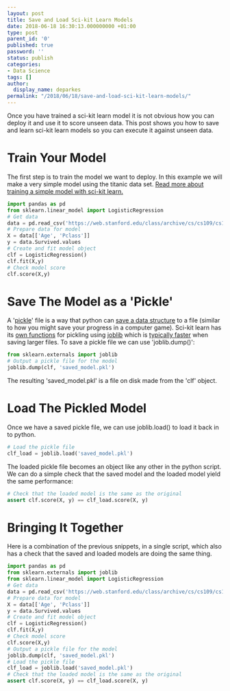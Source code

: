 ```yaml
---
layout: post
title: Save and Load Sci-kit Learn Models
date: 2018-06-18 16:30:13.000000000 +01:00
type: post
parent_id: '0'
published: true
password: ''
status: publish
categories:
- Data Science
tags: []
author:
  display_name: deparkes
permalink: "/2018/06/18/save-and-load-sci-kit-learn-models/"
---
```

Once you have trained a sci-kit learn model it is not obvious how you can deploy it and use it to score unseen data. This post shows you how to save and learn sci-kit learn models so you can execute it against unseen data.
<h1>Train Your Model</h1>
The first step is to train the model we want to deploy. In this example we will make a very simple model using the titanic data set. <a href="{{site.baseurl}}/2018/02/02/scikit-learn-simple-classification/">Read more about training a simple model with sci-kit learn.</a>

```python
import pandas as pd
from sklearn.linear_model import LogisticRegression
# Get data
data = pd.read_csv('https://web.stanford.edu/class/archive/cs/cs109/cs109.1166/stuff/titanic.csv')
# Prepare data for model
X = data[['Age', 'Pclass']]
y = data.Survived.values
# Create and fit model object
clf = LogisticRegression()
clf.fit(X,y)
# Check model score
clf.score(X,y)
```

<h1>Save The Model as a 'Pickle'</h1>
A '<a href="https://pythontips.com/2013/08/02/what-is-pickle-in-python/">pickle</a>' file is a way that python can <a href="https://www.diveintopython3.net/serializing.html">save a data structure</a> to a file (similar to how you might save your progress in a computer game).
Sci-kit learn has its <a href="https://scikit-learn.org/stable/modules/model_persistence.html">own functions</a> for pickling using <a href="https://pythonhosted.org/joblib/persistence.html">joblib</a> which is <a href="https://stackoverflow.com/questions/12615525/what-are-the-different-use-cases-of-joblib-versus-pickle">typically faster</a> when saving larger files.
To save a pickle file we can use 'joblib.dump()':

```python
from sklearn.externals import joblib
# Output a pickle file for the model
joblib.dump(clf, 'saved_model.pkl')
```

The resulting 'saved_model.pkl' is a file on disk made from the 'clf' object.
<h1>Load The Pickled Model</h1>
Once we have a saved pickle file, we can use joblib.load() to load it back in to python.

```python
# Load the pickle file
clf_load = joblib.load('saved_model.pkl')
```

The loaded pickle file becomes an object like any other in the python script.
We can do a simple check that the saved model and the loaded model yield the same performance:

```python
# Check that the loaded model is the same as the original
assert clf.score(X, y) == clf_load.score(X, y)
```

<h1>Bringing It Together</h1>
Here is a combination of the previous snippets, in a single script, which also has a check that the saved and loaded models are doing the same thing.

```python
import pandas as pd
from sklearn.externals import joblib
from sklearn.linear_model import LogisticRegression
# Get data
data = pd.read_csv('https://web.stanford.edu/class/archive/cs/cs109/cs109.1166/stuff/titanic.csv')
# Prepare data for model
X = data[['Age', 'Pclass']]
y = data.Survived.values
# Create and fit model object
clf = LogisticRegression()
clf.fit(X,y)
# Check model score
clf.score(X,y)
# Output a pickle file for the model
joblib.dump(clf, 'saved_model.pkl')
# Load the pickle file
clf_load = joblib.load('saved_model.pkl')
# Check that the loaded model is the same as the original
assert clf.score(X, y) == clf_load.score(X, y)
```

